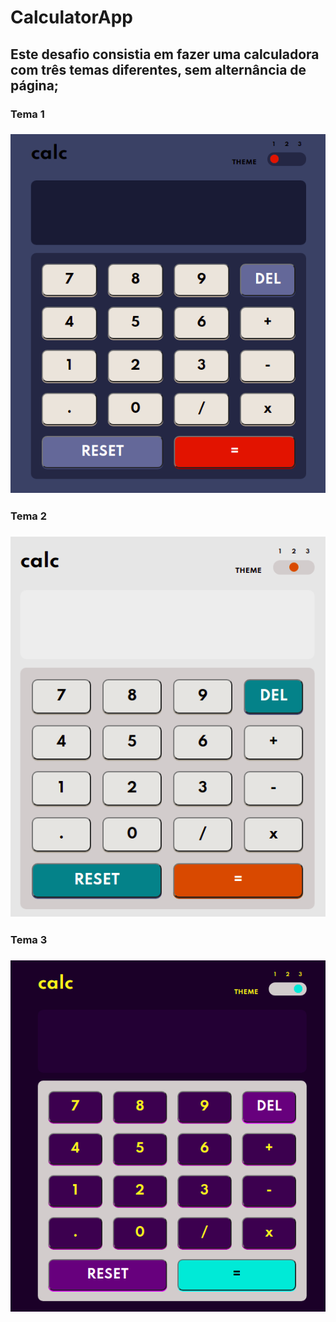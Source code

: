 # CalculatorApp

## Este desafio consistia em fazer uma calculadora com três temas diferentes, sem alternância de página;

### Tema 1

<h3 align="center">
  <img alt="Calculadora tema 1" title="#calculatorApp" src="./assets/images/calculadora-tema1.png" />
</h3>

### Tema 2

<h3 align="center">
  <img alt="Calculadora tema 1" title="#calculatorApp" src="./assets/images/calculadora-tema2.png" />
</h3>

### Tema 3

<h3 align="center">
  <img alt="Calculadora tema 1" title="#calculatorApp" src="./assets/images/calculadora-tema3.png" />
</h3>